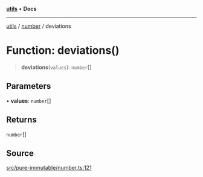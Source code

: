[**utils**](../../../README.md) • **Docs**

***

[utils](../../../globals.md) / [number](../README.md) / deviations

# Function: deviations()

> **deviations**(`values`): `number`[]

## Parameters

• **values**: `number`[]

## Returns

`number`[]

## Source

[src/pure-immutable/number.ts:121](https://github.com/alpinisme/utils/blob/825f78da0ace828df12ea4d598fd95fa96ee25f5/src/pure-immutable/number.ts#L121)
